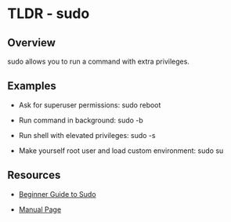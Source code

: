 TLDR - sudo
==========

Overview
--------

sudo allows you to run a command with extra privileges.

Examples
--------

- Ask for superuser permissions: sudo reboot

- Run command in background: sudo -b

- Run shell with elevated privileges: sudo -s

- Make yourself root user and load custom environment: sudo su

Resources
---------

- [Beginner Guide to Sudo](https://linuxacademy.com/blog/linux/linux-commands-for-beginners-sudo/)

[git]: https://linuxacademy.com

- [Manual Page](https://www.sudo.ws/man/sudo.man.html)

[git]: http://www.sudo.ws
